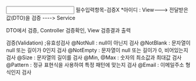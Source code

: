 <input name="sample" required> 필수입력항목-검증X
*아이디 :
View---> 전달받은 값(DTO)을 검증 ----> Service

DTO에서 검증, Controller 검증확인, View 검증결과 출력


검증(Validation)
;유효성검사
@NotNull : null이 아닌지 검사
@NotBlank : 문자열이 null 또는 길이가 0인지 검사
@NotEmpty : 문자열이 null 또는 길이가 0, 비어있는지 검사
@Size : 문자열의 길이를 검사
@Min, @Max : 숫자의 최소값과 최대값 검사
@Pattern : 정규 표현식을 사용하여 특정 패턴에 맞는지 검사
@Email : 이메일주소 형식인지 검사